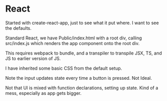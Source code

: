 # React

Started with create-react-app, just to see what it put where. I want to see the defaults. 

Standard React, we have Public/index.html with a root div, calling src/index.js which renders the app component onto the root div.

This requires webpack to bundle, and a transpiler to transpile JSX, TS, and JS to earlier version of JS. 

I have inherited some basic CSS from the default setup. 

Note the input updates state every time a button is pressed. Not Ideal. 

Not that UI is mixed with function declarations, setting up state. Kind of a mess, especially as app gets bigger. 



